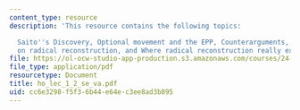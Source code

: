 ```yaml
---
content_type: resource
description: 'This resource contains the following topics:

  Saito''s Discovery, Optional movement and the EPP, Counterarguments, Further note
  on radical reconstruction, and Where radical reconstruction really exists.'
file: https://ol-ocw-studio-app-production.s3.amazonaws.com/courses/24-946-linguistic-theory-and-the-japanese-language-fall-2004/cc6e3298f5f36b44e64ec3ee8ad3b895_ho_lec_1_2_se_va.pdf
file_type: application/pdf
resourcetype: Document
title: ho_lec_1_2_se_va.pdf
uid: cc6e3298-f5f3-6b44-e64e-c3ee8ad3b895
---
```

